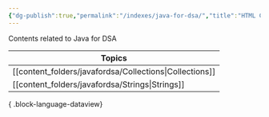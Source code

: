 ```yaml
---
{"dg-publish":true,"permalink":"/indexes/java-for-dsa/","title":"HTML Contents","dgShowLocalGraph":true,"dgEnableSearch":true}
---
```


Contents related to Java for DSA
<br>

| Topics                                                     |
| ---------------------------------------------------------- |
| [[content_folders/javafordsa/Collections\|Collections]] |
| [[content_folders/javafordsa/Strings\|Strings]]         |

{ .block-language-dataview}